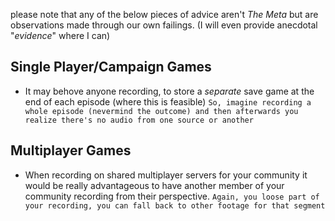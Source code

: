 please note that any of the below pieces of advice aren't *The Meta* but are observations made through our own failings.
(I will even provide anecdotal "*evidence*" where I can)

## Single Player/Campaign Games

- It may behove anyone recording, to store a *separate* save game at the end of each episode (where this is feasible)
`So, imagine recording a whole episode (nevermind the outcome) and then afterwards you realize there's no audio from one source or another`

## Multiplayer Games

- When recording on shared multiplayer servers for your community it would be really advantageous to have another member of
  your community recording from their perspective.
`Again, you loose part of your recording, you can fall back to other footage for that segment`

